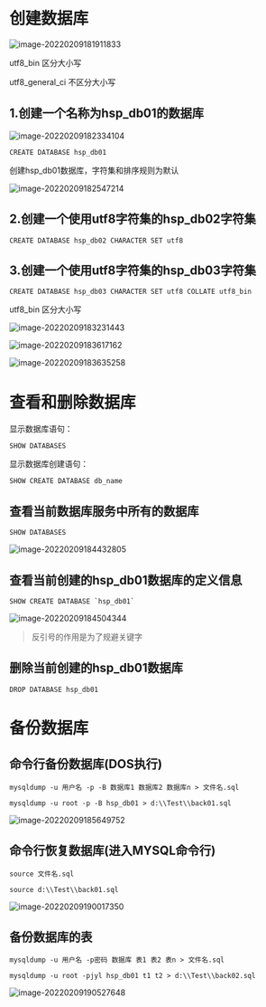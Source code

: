 # 创建数据库

![image-20220209181911833](https://s2.loli.net/2022/02/09/QISrXHyDZY34bVt.png)

utf8_bin 区分大小写

utf8_general_ci 不区分大小写

## 1.创建一个名称为hsp_db01的数据库

![image-20220209182334104](https://s2.loli.net/2022/02/09/Jfuyzxg1EZLQFdD.png)

```mysql
CREATE DATABASE hsp_db01
```

创建hsp_db01数据库，字符集和排序规则为默认

![image-20220209182547214](https://s2.loli.net/2022/02/09/JgsrM9G2KjaWo6l.png)

## 2.创建一个使用utf8字符集的hsp_db02字符集

```mysql
CREATE DATABASE hsp_db02 CHARACTER SET utf8
```

## 3.创建一个使用utf8字符集的hsp_db03字符集

```mysql
CREATE DATABASE hsp_db03 CHARACTER SET utf8 COLLATE utf8_bin
```

utf8_bin 区分大小写

![image-20220209183231443](https://s2.loli.net/2022/02/09/WhQI2x8YeSDN791.png)

![image-20220209183617162](https://s2.loli.net/2022/02/09/sVEKpZf5X8gdHi3.png)

![image-20220209183635258](https://s2.loli.net/2022/02/09/udAr3SPj5i8RIsk.png)

# 查看和删除数据库

显示数据库语句：

`SHOW DATABASES`

显示数据库创建语句：

`SHOW CREATE DATABASE db_name`

## 查看当前数据库服务中所有的数据库

```mysql
SHOW DATABASES
```

![image-20220209184432805](https://s2.loli.net/2022/02/09/qPD3JyeabSKj8Tl.png)

## 查看当前创建的hsp_db01数据库的定义信息

```mysql
SHOW CREATE DATABASE `hsp_db01`
```

![image-20220209184504344](https://s2.loli.net/2022/02/09/X8PUmAqn9iErY6v.png)

> 反引号的作用是为了规避关键字

## 删除当前创建的hsp_db01数据库

```mysql
DROP DATABASE hsp_db01
```

# 备份数据库

## 命令行备份数据库(DOS执行)

`mysqldump -u 用户名 -p -B 数据库1 数据库2 数据库n > 文件名.sql`

```mysql
mysqldump -u root -p -B hsp_db01 > d:\\Test\\back01.sql
```

![image-20220209185649752](https://s2.loli.net/2022/02/09/JH9YrgMe5Pn6FiI.png)

## 命令行恢复数据库(进入MYSQL命令行)

`source 文件名.sql`

```mysql
source d:\\Test\\back01.sql
```

![image-20220209190017350](https://s2.loli.net/2022/02/09/4YSEBx3irqmIbWz.png)

## 备份数据库的表

`mysqldump -u 用户名 -p密码 数据库 表1 表2 表n > 文件名.sql`

```mysql
mysqldump -u root -pjyl hsp_db01 t1 t2 > d:\\Test\\back02.sql
```

![image-20220209190527648](https://s2.loli.net/2022/02/09/EBaXDeqhoAHFUW1.png)

